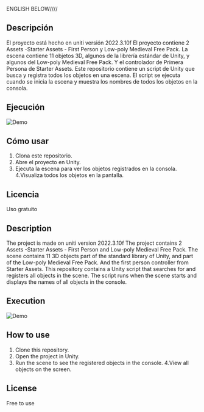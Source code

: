 ENGLISH BELOW\/\/\/\/
## Descripción
El proyecto está hecho en uniti versión 2022.3.10f
El proyecto contiene 2 Assets -Starter Assets - First Person y Low-poly Medieval Free Pack.
La escena contiene 11 objetos 3D, algunos de la librería estándar de Unity, y algunos del Low-poly Medieval Free Pack. Y el controlador de Primera Persona de Starter Assets.
Este repositorio contiene un script de Unity que busca y registra todos los objetos en una escena. El script se ejecuta cuando se inicia la escena y muestra los nombres de todos los objetos en la consola.

## Ejecución

![Demo](ANIMATED_GIF_URL)

## Cómo usar

1. Clona este repositorio.
2. Abre el proyecto en Unity.
3. Ejecuta la escena para ver los objetos registrados en la consola.
4.Visualiza todos los objetos en la pantalla.

## Licencia

Uso gratuito 


## Description
The project is made on uniti version 2022.3.10f
The project contains 2 Assets -Starter Assets - First Person and Low-poly Medieval Free Pack.
The scene contains 11 3D objects part of the standard library of Unity, and part of the Low-poly Medieval Free Pack. And the first person controller from Starter Assets.
This repository contains a Unity script that searches for and registers all objects in the scene. The script runs when the scene starts and displays the names of all objects in the console.

## Execution

![Demo](ANIMATED_GIF_URL)

## How to use

1. Clone this repository.
2. Open the project in Unity.
3. Run the scene to see the registered objects in the console.
4.View all objects on the screen.

## License

Free to use 